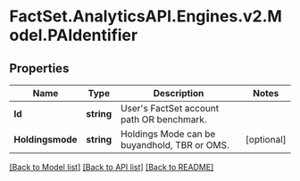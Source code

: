 # FactSet.AnalyticsAPI.Engines.v2.Model.PAIdentifier
## Properties

Name | Type | Description | Notes
------------ | ------------- | ------------- | -------------
**Id** | **string** | User&#39;s FactSet account path OR benchmark. | 
**Holdingsmode** | **string** | Holdings Mode can be buyandhold, TBR or OMS. | [optional] 

[[Back to Model list]](../README.md#documentation-for-models) [[Back to API list]](../README.md#documentation-for-api-endpoints) [[Back to README]](../README.md)

